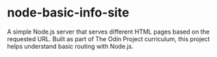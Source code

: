 # node-basic-info-site
A simple Node.js server that serves different HTML pages based on the requested URL. Built as part of The Odin Project curriculum, this project helps understand basic routing with Node.js.
